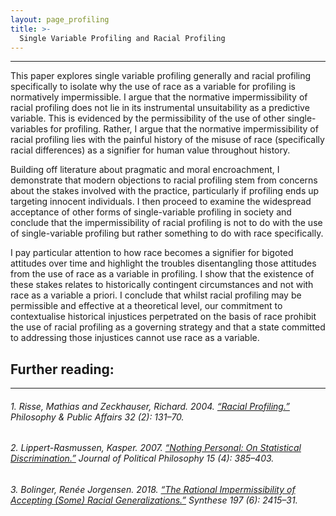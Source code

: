 ```yaml
---
layout: page_profiling
title: >- 
  Single Variable Profiling and Racial Profiling
---
```


<hr class="solid">

This paper explores single variable profiling generally and racial profiling specifically to isolate why the use of race as a variable for profiling is normatively impermissible. I argue that the normative impermissibility of racial profiling does not lie in its instrumental unsuitability as a predictive variable. This is evidenced by the permissibility of the use of other single-variables for profiling. Rather, I argue that the normative impermissibility of racial profiling lies with the painful history of the misuse of race (specifically racial differences) as a signifier for human value throughout history.

Building off literature about pragmatic and moral encroachment, I demonstrate that modern objections to racial profiling stem from concerns about the stakes involved with the practice, particularly if profiling ends up targeting innocent individuals. I then proceed to examine the widespread acceptance of other forms of single-variable profiling in society and conclude that the impermissibility of racial profiling is not to do with the use of single-variable profiling but rather something to do with race specifically.

I pay particular attention to how race becomes a signifier for bigoted attitudes over time and highlight the troubles disentangling those attitudes from the use of race as a variable in profiling. I show that the existence of these stakes relates to historically contingent circumstances and not with race as a variable a priori. I conclude that whilst racial profiling may be permissible and effective at a theoretical level, our commitment to contextualise historical injustices perpetrated on the basis of race prohibit the use of racial profiling as a governing strategy and that a state committed to addressing those injustices cannot use race as a variable.

<h2>
  Further reading:
</h2>

<hr class="solid">
<h6>
  1. Risse, Mathias and Zeckhauser, Richard. 2004. <a href="https://onlinelibrary.wiley.com/doi/10.1111/j.1088-4963.2004.00009.x">“Racial Profiling.”</a> <em>Philosophy & Public Affairs</em> 32 (2): 131–70.
</h6>
<h6>
  2. Lippert-Rasmussen, Kasper. 2007. <a href="https://onlinelibrary.wiley.com/doi/10.1111/j.1467-9760.2007.00285.x">“Nothing Personal: On Statistical Discrimination.”</a> <em>Journal of Political Philosophy</em> 15 (4): 385–403.
</h6>
<h6>
  3. Bolinger, Renée Jorgensen. 2018. <a href="https://link.springer.com/article/10.1007/s11229-018-1809-5">“The Rational Impermissibility of Accepting (Some) Racial Generalizations.”</a> <em>Synthese</em> 197 (6): 2415–31.
</h6>

